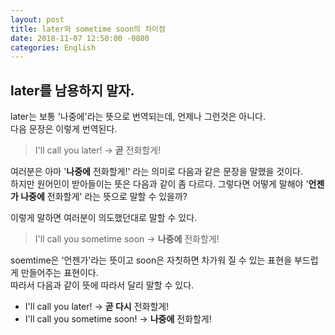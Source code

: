 ```yaml
---
layout: post
title: later와 sometime soon의 차이점
date: 2018-11-07 12:50:00 -0800
categories: English
---
```


## later를 남용하지 말자.

later는 보통 '나중에'라는 뜻으로 번역되는데, 언제나 그런것은 아니다.   
다음 문장은 이렇게 번역된다.

> I'll call you later! -> **곧** 전화할게!

여러분은 아마 '**나중에** 전화할게!' 라는 의미로 다음과 같은 문장을 말했을 것이다.  
하지만 원어민이 받아들이는 뜻은 다음과 같이 좀 다르다. 그렇다면 어떻게 말해야 '**언젠가 나중에** 전화할게' 라는 뜻으로 말할 수 있을까?


이렇게 말하면 여러분이 의도했던대로 말할 수 있다.  

> I'll call you sometime soon -> **나중에** 전화할게!

soemtime은 '언젠가'라는 뜻이고 soon은 자칫하면 차가워 질 수 있는 표현을 부드럽게 만들어주는 표현이다.   
따라서 다음과 같이 뜻에 따라서 달리 말할 수 있다.

* I'll call you later! -> **곧 다시** 전화할게!
* I'll call you sometime soon! -> **나중에** 전화할게!
